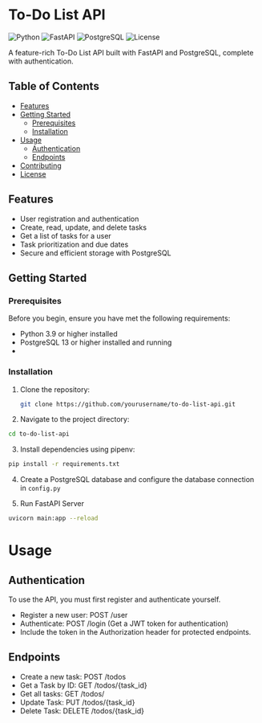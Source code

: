 # To-Do List API

![Python](https://img.shields.io/badge/Python-3.9%2B-blue)
![FastAPI](https://img.shields.io/badge/FastAPI-0.68%2B-green)
![PostgreSQL](https://img.shields.io/badge/PostgreSQL-13%2B-blue)
![License](https://img.shields.io/badge/license-MIT-green)

A feature-rich To-Do List API built with FastAPI and PostgreSQL, complete with authentication.

## Table of Contents

- [Features](#features)
- [Getting Started](#getting-started)
  - [Prerequisites](#prerequisites)
  - [Installation](#installation)
- [Usage](#usage)
  - [Authentication](#authentication)
  - [Endpoints](#endpoints)
- [Contributing](#contributing)
- [License](#license)

## Features

- User registration and authentication
- Create, read, update, and delete tasks
- Get a list of tasks for a user
- Task prioritization and due dates
- Secure and efficient storage with PostgreSQL

## Getting Started

### Prerequisites

Before you begin, ensure you have met the following requirements:

- Python 3.9 or higher installed
- PostgreSQL 13 or higher installed and running
- 

### Installation

1. Clone the repository:

   ```bash
   git clone https://github.com/yourusername/to-do-list-api.git
   ```

2. Navigate to the project directory:

  ```bash
  cd to-do-list-api
  ```

3. Install dependencies using pipenv:

```bash
pip install -r requirements.txt
```

4. Create a PostgreSQL database and configure the database connection in `config.py`

5. Run FastAPI Server
  ```bash
  uvicorn main:app --reload
  ```

# Usage

## Authentication
To use the API, you must first register and authenticate yourself.
- Register a new user: POST /user
- Authenticate: POST /login (Get a JWT token for authentication)
- Include the token in the Authorization header for protected endpoints.

## Endpoints
- Create a new task: POST /todos
- Get a Task by ID: GET /todos/{task_id}
- Get all tasks: GET /todos/
- Update Task: PUT /todos/{task_id}
- Delete Task: DELETE /todos/{task_id}

